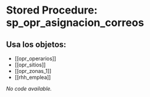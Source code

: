 # Stored Procedure: sp_opr_asignacion_correos

## Usa los objetos:
- [[opr_operarios]]
- [[opr_sitios]]
- [[opr_zonas_1]]
- [[rhh_emplea]]

*No code available.*
